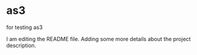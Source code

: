 # as3
for testing as3

I am editing the README file. Adding some more details about the project description.

